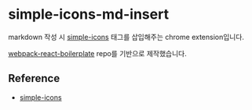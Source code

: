 # simple-icons-md-insert

markdown 작성 시 [simple-icons](https://github.com/simple-icons/simple-icons) 태그를 삽입해주는 chrome extension입니다.

[webpack-react-boilerplate](https://github.com/SeungheonShin/webpack-react-boilerplate) repo를 기반으로 제작했습니다.

## Reference

- [simple-icons](https://github.com/simple-icons/simple-icons)
